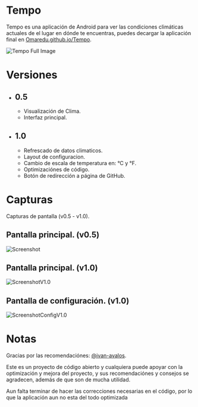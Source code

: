 # Tempo
Tempo es una aplicación de Android para ver las condiciones climáticas actuales de el lugar en dónde te encuentras, puedes decargar la aplicación final en [Omaredu.github.io/Tempo](https://omaredu.github.io/Tempo).

![Tempo Full Image](https://image.ibb.co/dudwSo/full.png)

# Versiones

- ## 0.5
    - Visualización de Clima.
    - Interfaz principal.

- ## 1.0
    - Refrescado de datos climaticos.
    - Layout de configuracion.
    - Cambio de escala de temperatura en: °C y °F.
    - Optimizaciónes de código.
    - Botón de redirección a página de GitHub.

# Capturas

Capturas de pantalla (v0.5 - v1.0).

## Pantalla principal. (v0.5)

![Screenshot](https://image.ibb.co/jWeH08/Screenshot_20180610_121321.png)

## Pantalla principal. (v1.0)

![ScreenshotV1.0](https://image.ibb.co/hJs908/Screenshot.png)

## Pantalla de configuración. (v1.0)

![ScreenshotConfigV1.0](https://image.ibb.co/cuuBDT/Screenshot_2.png)

# Notas

Gracias por las recomendaciónes: [@ivan-avalos](https://github.com/ivan-avalos).

Este es un proyecto de código abierto y cualquiera puede apoyar con la optimización y mejora del proyecto, y sus recomendaciónes y consejos se agradecen, además de que son de mucha utilidad.

Aun falta terminar de hacer las correcciones necesarias en el código, por lo que la aplicación aun no esta del todo optimizada
